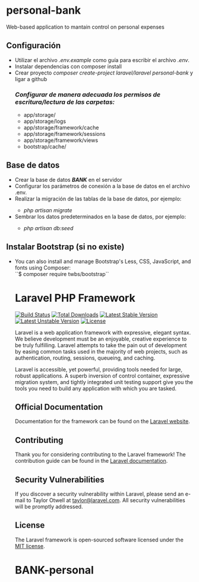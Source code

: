 # personal-bank
Web-based application to mantain control on personal expenses


<h2><b>Configuración </b></h2>

<ul>
<li>Utilizar el archivo <i>.env.example</i> como guía para escribir el archivo<i> .env</i>.</li>
<li>Instalar dependencias con composer install</li>
<li>Crear proyecto <i>composer create-project laravel/laravel personal-bank</i> y ligar a github</li>

<h3><i>Configurar de manera adecuada los permisos de escritura/lectura de las carpetas:</i></h3>
<ul>
<li>app/storage/</li>
<li>app/storage/logs</li>
<li>app/storage/framework/cache</li>
<li>app/storage/framework/sessions</li>
<li>app/storage/framework/views</li>
<li>bootstrap/cache/</li>
</ul>
</ul>
<h2><b>Base de datos</b></h2>
<ul>
<li>Crear la base de datos <i><b>BANK</b></i> en el servidor</li>
<li>Configurar los parámetros de conexión a la base de datos en el archivo .env.</li>
<li>Realizar la migración de las tablas de la base de datos, por ejemplo:</li>
  <ul>
  <li><i>php artisan migrate</i></li>
   </ul>
<li>Sembrar los datos predeterminados en la base de datos, por ejemplo:</li>
  <ul>
  <li><i>php artisan db:seed</i></li>
  </ul>
  </ul>
  <h2><b>Instalar Bootstrap (si no existe)</b></h2>
<ul>
<li>You can also install and manage Bootstrap's Less, CSS, JavaScript, and fonts using Composer:</li>
``$ composer require twbs/bootstrap``






# Laravel PHP Framework

[![Build Status](https://travis-ci.org/laravel/framework.svg)](https://travis-ci.org/laravel/framework)
[![Total Downloads](https://poser.pugx.org/laravel/framework/d/total.svg)](https://packagist.org/packages/laravel/framework)
[![Latest Stable Version](https://poser.pugx.org/laravel/framework/v/stable.svg)](https://packagist.org/packages/laravel/framework)
[![Latest Unstable Version](https://poser.pugx.org/laravel/framework/v/unstable.svg)](https://packagist.org/packages/laravel/framework)
[![License](https://poser.pugx.org/laravel/framework/license.svg)](https://packagist.org/packages/laravel/framework)

Laravel is a web application framework with expressive, elegant syntax. We believe development must be an enjoyable, creative experience to be truly fulfilling. Laravel attempts to take the pain out of development by easing common tasks used in the majority of web projects, such as authentication, routing, sessions, queueing, and caching.

Laravel is accessible, yet powerful, providing tools needed for large, robust applications. A superb inversion of control container, expressive migration system, and tightly integrated unit testing support give you the tools you need to build any application with which you are tasked.

## Official Documentation

Documentation for the framework can be found on the [Laravel website](http://laravel.com/docs).

## Contributing

Thank you for considering contributing to the Laravel framework! The contribution guide can be found in the [Laravel documentation](http://laravel.com/docs/contributions).

## Security Vulnerabilities

If you discover a security vulnerability within Laravel, please send an e-mail to Taylor Otwell at taylor@laravel.com. All security vulnerabilities will be promptly addressed.

## License

The Laravel framework is open-sourced software licensed under the [MIT license](http://opensource.org/licenses/MIT).
# BANK-personal
